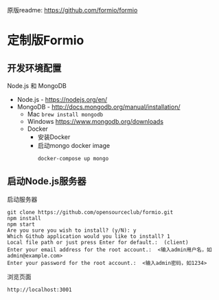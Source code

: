 原版readme: https://github.com/formio/formio

定制版Formio
===============================

开发环境配置
------------------
Node.js 和 MongoDB
- Node.js - https://nodejs.org/en/
- MongoDB - http://docs.mongodb.org/manual/installation/
    - Mac ```brew install mongodb```
    - Windows https://www.mongodb.org/downloads
    - Docker
      - 安装Docker
      - 启动mongo docker image
         ```
         docker-compose up mongo
         ```
启动Node.js服务器
-------------------
启动服务器
```
git clone https://github.com/opensourceclub/formio.git
npm install
npm start
Are you sure you wish to install? (y/N): y
Which Github application would you like to install? 1
Local file path or just press Enter for default.:  (client) 
Enter your email address for the root account.:  <输入admin用户名，如admin@example.com>
Enter your password for the root account.:  <输入admin密码，如1234>
```
浏览页面
```
http://localhost:3001
```
